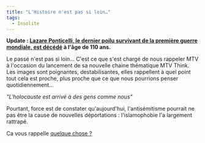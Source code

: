 ```yaml
---
title: "L'Histoire n'est pas si loin…"
tags:
  - Insolite
---
```


**Update&nbsp;:
[Lazare Ponticelli, le dernier poilu survivant de la première guerre mondiale, est décédé](http://tempsreel.nouvelobs.com/societe/20080312.OBS4716/le-dernier-poilu-est-mort.html?idfx=RSS_notr)
à l'âge de 110 ans.**

Le passé n'est pas si loin… C'est ce que s'est chargé de nous rappeler MTV à
l'occasion du lancement de sa nouvelle chaine thématique MTV Think. Les images
sont poignantes, destabilisantes, elles rappellent à quel point tout cela est
proche, plus proche que ce que nous pourrions penser quotidiennement…

_"L'holocauste est arrivé à des gens comme nous"_

Pourtant, force est de constater qu'aujourd'hui, l'antisémitisme pourrait ne pas
être la cause de nouvelles déportations&nbsp;: l'islamophobie l'a largement
rattrapé.

Ca vous rappelle
[quelque chose&nbsp;?](https://fr.wikipedia.org/wiki/%C3%89toile_jaune)
